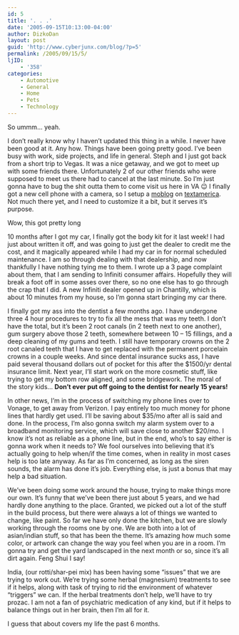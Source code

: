 ```yaml
---
id: 5
title: '. . .'
date: '2005-09-15T10:13:00-04:00'
author: DizkoDan
layout: post
guid: 'http://www.cyberjunx.com/blog/?p=5'
permalink: /2005/09/15/5/
ljID:
    - '358'
categories:
    - Automotive
    - General
    - Home
    - Pets
    - Technology
---
```


So ummm… yeah.

I don’t really know why I haven’t updated this thing in a while. I never have been good at it. Any how. Things have been going pretty good. I’ve been busy with work, side projects, and life in general. Steph and I just got back from a short trip to Vegas. It was a nice getaway, and we got to meet up with some friends there. Unfortunately 2 of our other friends who were supposed to meet us there had to cancel at the last minute. So I’m just gonna have to bug the shit outta them to come visit us here in VA 😉 I finally got a new cell phone with a camera, so I setup a [moblog](http://worlock.textamerica.com/) on [textamerica](http://www.textamerica.com/). Not much there yet, and I need to customize it a bit, but it serves it’s purpose.

Wow, this got pretty long <lj text="click click"></lj>

10 months after I got my car, I finally got the body kit for it last week! I had just about written it off, and was going to just get the dealer to credit me the cost, and it magically appeared while I had my car in for normal scheduled maintenance. I am so through dealing with that dealership, and now thankfully I have nothing tying me to them. I wrote up a 3 page complaint about them, that I am sending to Infiniti consumer affairs. Hopefully they will break a foot off in some asses over there, so no one else has to go through the crap that I did. A new Infiniti dealer opened up in Chantilly, which is about 10 minutes from my house, so I’m gonna start bringing my car there.

I finally got my ass into the dentist a few months ago. I have undergone three 4 hour procedures to try to fix all the mess that was my teeth. I don’t have the total, but it’s been 2 root canals (in 2 teeth next to one another), gum surgery above those 2 teeth, somewhere between 10 – 15 fillings, and a deep cleaning of my gums and teeth. I still have temporary crowns on the 2 root canaled teeth that I have to get replaced with the permanent porcelain crowns in a couple weeks. And since dental insurance sucks ass, I have paid several thousand dollars out of pocket for this after the $1500/yr dental insurance limit. Next year, I’ll start work on the more cosmetic stuff, like trying to get my bottom row aligned, and some bridgework. The moral of the story kids… **Don’t ever put off going to the dentist for nearly 15 years!**

In other news, I’m in the process of switching my phone lines over to Vonage, to get away from Verizon. I pay entirely too much money for phone lines that hardly get used. I’ll be saving about $35/mo after all is said and done. In the process, I’m also gonna switch my alarm system over to a broadband monitoring service, which will save close to another $20/mo. I know it’s not as reliable as a phone line, but in the end, who’s to say either is gonna work when it needs to? We fool ourselves into believing that it’s actually going to help when/if the time comes, when in reality in most cases help is too late anyway. As far as I’m concerned, as long as the siren sounds, the alarm has done it’s job. Everything else, is just a bonus that may help a bad situation.

We’ve been doing some work around the house, trying to make things more our own. It’s funny that we’ve been there just about 5 years, and we had hardly done anything to the place. Granted, we picked out a lot of the stuff in the build process, but there were always a lot of things we wanted to change, like paint. So far we have only done the kitchen, but we are slowly working through the rooms one by one. We are both into a lot of asian/indian stuff, so that has been the theme. It’s amazing how much some color, or artwork can change the way you feel when you are in a room. I’m gonna try and get the yard landscaped in the next month or so, since it’s all dirt again. Feng Shui I say!

India, (our rotti/shar-pei mix) has been having some “issues” that we are trying to work out. We’re trying some herbal (magnesium) treatments to see if it helps, along with task of trying to rid the environment of whatever “triggers” we can. If the herbal treatments don’t help, we’ll have to try prozac. I am not a fan of psychiatric medication of any kind, but if it helps to balance things out in her brain, then I’m all for it.

I guess that about covers my life the past 6 months.